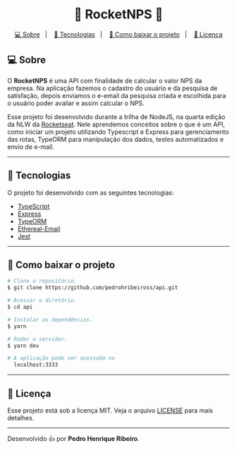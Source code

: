 <h1 align="center">🚀 RocketNPS 🚀</h1>

<p align="center">
  <a href="#-sobre">💻 Sobre</a>&nbsp;&nbsp;&nbsp;|&nbsp;&nbsp;&nbsp;
  <a href="#-tecnologias">🔧 Tecnologias</a>&nbsp;&nbsp;&nbsp;|&nbsp;&nbsp;&nbsp;
  <a href="#-como-baixar-o-projeto">🚀 Como baixar o projeto</a>&nbsp;&nbsp;&nbsp;|&nbsp;&nbsp;&nbsp;
  <a href="#-licença">📄 Licença</a>
</p>

## 💻 Sobre

O **RocketNPS** é uma API com finalidade de calcular o valor NPS da empresa. Na aplicação fazemos o cadastro do usuário e da pesquisa de satisfação, depois enviamos o e-email da pesquisa criada e escolhida para o usuário poder avaliar e assim calcular o NPS.

Esse projeto foi desenvolvido durante a trilha de NodeJS, na quarta edição da NLW da [Rocketseat](https://github.com/Rocketseat). Nele aprendemos conceitos sobre o que é um API, como iniciar um projeto utilizando Typescript e Express para gerenciamento das rotas, TypeORM para manipulação dos dados, testes automatizados e envio de e-mail.

---

## 🔧 Tecnologias

O projeto foi desenvolvido com as seguintes tecnologias:

- [TypeScript](https://www.typescriptlang.org/)
- [Express](https://expressjs.com/pt-br/)
- [TypeORM](https://typeorm.io/#/)
- [Ethereal-Email](https://ethereal.email/)
- [Jest](https://jestjs.io/)

---

## 🚀 Como baixar o projeto

```bash
# Clone o repositório.
$ git clone https://github.com/pedrohribeiross/api.git

# Acessar o diretório.
$ cd api

# Instalar as dependências.
$ yarn

# Rodar o servidor.
$ yarn dev

# A aplicação pode ser acessada no
  localhost:3333
```

---

## 📄 Licença

Esse projeto está sob a licença MIT. Veja o arquivo [LICENSE](LICENSE.md) para mais detalhes.

---

Desenvolvido 👍 por **Pedro Henrique Ribeiro**.
